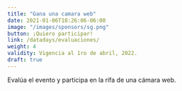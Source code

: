 ```yaml
---
title: "Gana una camara web"
date: 2021-01-06T18:26:06-06:00
image: "/images/sponsors/sg.png"
button: ¡Quiero participar!
link: /datadays/evaluaciones/
weight: 4
validity: Vigencia al 1ro de abril, 2022.
draft: true
---
```


Evalúa el evento y participa en la rifa de una cámara web.